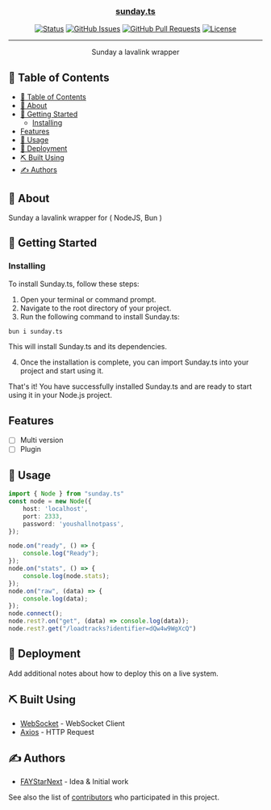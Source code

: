 <p align="center">
  <a href="" rel="noopener">
</p>

<h3 align="center">sunday.ts</h3>

<div align="center">

[![Status](https://img.shields.io/badge/status-active-success.svg)]()
[![GitHub Issues](https://img.shields.io/github/issues/FAYStarNext/Sunday.ts.svg)](https://github.com/FAYStarNext/Sunday.ts/issues)
[![GitHub Pull Requests](https://img.shields.io/github/issues-pr/FAYStarNext/Sunday.ts.svg)](https://github.com/FAYStarNext/Sunday.ts/pulls)
[![License](https://img.shields.io/badge/license-MIT-blue.svg)](/LICENSE)

</div>

---

<p align="center"> Sunday a lavalink wrapper
    <br> 
</p>

## 📝 Table of Contents

- [📝 Table of Contents](#-table-of-contents)
- [🧐 About ](#-about-)
- [🏁 Getting Started ](#-getting-started-)
  - [Installing](#installing)
- [Features](#features)
- [🎈 Usage ](#-usage-)
- [🚀 Deployment ](#-deployment-)
- [⛏️ Built Using ](#️-built-using-)
- [✍️ Authors ](#️-authors-)

## 🧐 About <a name = "about"></a>

Sunday a lavalink wrapper for ( NodeJS, Bun )

## 🏁 Getting Started <a name = "getting_started"></a>

### Installing

To install Sunday.ts, follow these steps:

1. Open your terminal or command prompt.
2. Navigate to the root directory of your project.
3. Run the following command to install Sunday.ts:

  ```sh
  bun i sunday.ts
  ```

  This will install Sunday.ts and its dependencies.

4. Once the installation is complete, you can import Sunday.ts into your project and start using it.

That's it! You have successfully installed Sunday.ts and are ready to start using it in your Node.js project.

## Features
- [ ] Multi version
- [ ] Plugin

## 🎈 Usage <a name="usage"></a>

```ts
import { Node } from "sunday.ts"
const node = new Node({
    host: 'localhost',
    port: 2333,
    password: 'youshallnotpass',
});

node.on("ready", () => {
    console.log("Ready");
});
node.on("stats", () => {
    console.log(node.stats);
});
node.on("raw", (data) => {
    console.log(data);
});
node.connect();
node.rest?.on("get", (data) => console.log(data));
node.rest?.get("/loadtracks?identifier=dQw4w9WgXcQ")
```

## 🚀 Deployment <a name = "deployment"></a>

Add additional notes about how to deploy this on a live system.

## ⛏️ Built Using <a name = "built_using"></a>

- [WebSocket](https://github.com/websockets/ws) - WebSocket Client
- [Axios](https://github.com/axios/axios) - HTTP Request

## ✍️ Authors <a name = "authors"></a>

- [FAYStarNext](https://github.com/FAYStarNext) - Idea & Initial work

See also the list of [contributors](https://github.com/FAYStarNext/Sunday.ts/contributors) who participated in this project.